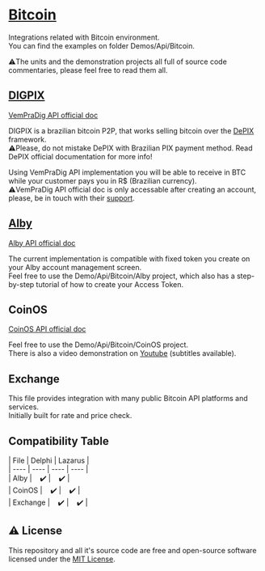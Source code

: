 # [Bitcoin](https://bitcoin.org/bitcoin.pdf)

Integrations related with Bitcoin environment.<br />
You can find the examples on folder Demos/Api/Bitcoin.<br />

⚠️The units and the demonstration projects all full of source code commentaries, please feel free to read them all.

## [DIGPIX](https://vempradig.com/digpix)

[VemPraDig API official doc](https://vempradig.com/digpix/api-doc)

DIGPIX is a brazilian bitcoin P2P, that works selling bitcoin over the [DePIX](https://www.depix.info/) framework.<br />
⚠️Please, do not mistake DePIX with Brazilian PIX payment method. Read DePIX official documentation for more info!<br />

Using VemPraDig API implementation you will be able to receive in BTC while your customer pays you in R$ (Brazilian currency).<br />
⚠️VemPraDig API official doc is only accessable after creating an account, please, be in touch with their [support](https://vempradig.com/dig/#contato).<br />

## [Alby](https://getalby.com/)

[Alby API official doc](https://guides.getalby.com/developer-guide/v/alby-wallet-api)

The current implementation is compatible with fixed token you create on your Alby account management screen.<br />
Feel free to use the Demo/Api/Bitcoin/Alby project, which also has a step-by-step tutorial of how to create your Access Token.<br />

## CoinOS

[CoinOS API official doc](https://coinos.io/docs)

Feel free to use the Demo/Api/Bitcoin/CoinOS project.<br />
There is also a video demonstration on [Youtube](https://www.youtube.com/watch?v=l4bSgcR4Z5c) (subtitles available).<br />

## Exchange

This file provides integration with many public Bitcoin API platforms and services.<br />
Initially built for rate and price check.<br />

## Compatibility Table

| File | Delphi | Lazarus |<br />
| ---- | ---- | ---- | ---- |<br />
| Alby | &nbsp;&nbsp;&nbsp;✔️ | &nbsp;&nbsp;&nbsp;✔️ |<br />
| CoinOS | &nbsp;&nbsp;&nbsp;✔️ | &nbsp;&nbsp;&nbsp;✔️ |<br />
| Exchange | &nbsp;&nbsp;&nbsp;✔️ | &nbsp;&nbsp;&nbsp;✔️ |<br />

## ⚠️ License

This repository and all it's source code are free and open-source software licensed under the [MIT License](https://bitbucket.org/idealtecd/ideal-library/src/master/LICENSE).
